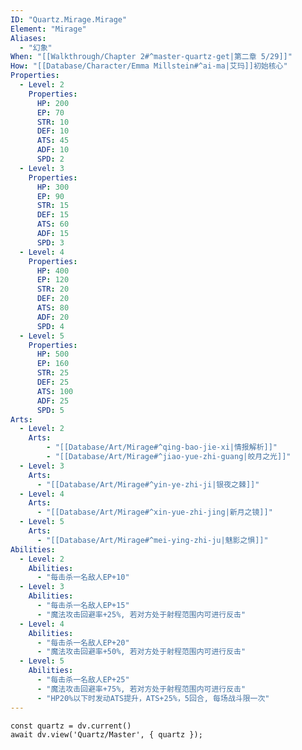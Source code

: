 ```yaml
---
ID: "Quartz.Mirage.Mirage"
Element: "Mirage"
Aliases:
  - "幻象"
When: "[[Walkthrough/Chapter 2#^master-quartz-get|第二章 5/29]]"
How: "[[Database/Character/Emma Millstein#^ai-ma|艾玛]]初始核心"
Properties:
  - Level: 2
    Properties:
      HP: 200
      EP: 70
      STR: 10
      DEF: 10
      ATS: 45
      ADF: 10
      SPD: 2
  - Level: 3
    Properties:
      HP: 300
      EP: 90
      STR: 15
      DEF: 15
      ATS: 60
      ADF: 15
      SPD: 3
  - Level: 4
    Properties:
      HP: 400
      EP: 120
      STR: 20
      DEF: 20
      ATS: 80
      ADF: 20
      SPD: 4
  - Level: 5
    Properties:
      HP: 500
      EP: 160
      STR: 25
      DEF: 25
      ATS: 100
      ADF: 25
      SPD: 5
Arts:
  - Level: 2
    Arts:
        - "[[Database/Art/Mirage#^qing-bao-jie-xi|情报解析]]"
        - "[[Database/Art/Mirage#^jiao-yue-zhi-guang|皎月之光]]"
  - Level: 3
    Arts:
      - "[[Database/Art/Mirage#^yin-ye-zhi-ji|银夜之棘]]"
  - Level: 4
    Arts:
      - "[[Database/Art/Mirage#^xin-yue-zhi-jing|新月之镜]]"
  - Level: 5
    Arts:
      - "[[Database/Art/Mirage#^mei-ying-zhi-ju|魅影之惧]]"
Abilities:
  - Level: 2
    Abilities:
      - "每击杀一名敌人EP+10"
  - Level: 3
    Abilities:
      - "每击杀一名敌人EP+15"
      - "魔法攻击回避率+25%, 若对方处于射程范围内可进行反击"
  - Level: 4
    Abilities:
      - "每击杀一名敌人EP+20"
      - "魔法攻击回避率+50%, 若对方处于射程范围内可进行反击"
  - Level: 5
    Abilities:
      - "每击杀一名敌人EP+25"
      - "魔法攻击回避率+75%, 若对方处于射程范围内可进行反击"
      - "HP20%以下时发动ATS提升，ATS+25%，5回合, 每场战斗限一次"
---
```

```dataviewjs
const quartz = dv.current()
await dv.view('Quartz/Master', { quartz });
```
